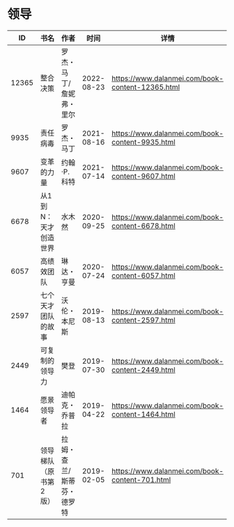 # 领导

| ID | 书名 | 作者 | 时间 | 详情 | 下载页面 | EPUB下载链接 | MOBI下载链接 | AZW3下载链接 |
| --- | --- | --- | --- | --- | --- | --- | --- | --- |
| 12365 | 整合决策 | 罗杰・马丁/詹妮弗・里尔 | 2022-08-23 | https://www.dalanmei.com/book-content-12365.html | https://www.dalanmei.com/download-book-12365.html | http://ct.dalanmei.com/f/31084289-771229486-ddd91b | http://ct.dalanmei.com/f/31084289-771241093-da2817 | http://ct.dalanmei.com/f/31084289-771233185-fbdad5 |
| 9935 | 责任病毒 | 罗杰・马丁 | 2021-08-16 | https://www.dalanmei.com/book-content-9935.html | https://www.dalanmei.com/download-book-9935.html | http://ct.dalanmei.com/f/31084289-571732118-57a322 | http://ct.dalanmei.com/f/31084289-572019742-92ca37 | http://ct.dalanmei.com/f/31084289-572083842-0ca7ef |
| 9607 | 变革的力量 | 约翰·P.科特 | 2021-07-14 | https://www.dalanmei.com/book-content-9607.html | https://www.dalanmei.com/download-book-9607.html | http://ct.dalanmei.com/f/31084289-571729645-f69321 | http://ct.dalanmei.com/f/31084289-572080297-41a642 | http://ct.dalanmei.com/f/31084289-572107485-16dee9 |
| 6678 | 从1到N：天才创造世界 | 水木然 | 2020-09-25 | https://www.dalanmei.com/book-content-6678.html | https://www.dalanmei.com/download-book-6678.html | http://ct.dalanmei.com/f/31084289-571549482-5d1227 | http://ct.dalanmei.com/f/31084289-571831642-897fe0 | http://ct.dalanmei.com/f/31084289-572200244-85e537 |
| 6057 | 高绩效团队 | 琳达・亨曼 | 2020-07-24 | https://www.dalanmei.com/book-content-6057.html | https://www.dalanmei.com/download-book-6057.html | http://ct.dalanmei.com/f/31084289-571559669-5762ae | http://ct.dalanmei.com/f/31084289-571978367-96940e | http://ct.dalanmei.com/f/31084289-572211850-02fe6b |
| 2597 | 七个天才团队的故事 | 沃伦・本尼斯 | 2019-08-13 | https://www.dalanmei.com/book-content-2597.html | https://www.dalanmei.com/download-book-2597.html | http://ct.dalanmei.com/f/31084289-571583139-47876d | http://ct.dalanmei.com/f/31084289-571736197-9fe614 | http://ct.dalanmei.com/f/31084289-571856087-41f788 |
| 2449 | 可复制的领导力 | 樊登 | 2019-07-30 | https://www.dalanmei.com/book-content-2449.html | https://www.dalanmei.com/download-book-2449.html | http://ct.dalanmei.com/f/31084289-571581560-a9cac4 | http://ct.dalanmei.com/f/31084289-571736990-18e87e | http://ct.dalanmei.com/f/31084289-571861806-d848e2 |
| 1464 | 愿景领导者 | 迪帕克・乔普拉 | 2019-04-22 | https://www.dalanmei.com/book-content-1464.html |  |  |  |  |
| 701 | 领导梯队（原书第2版） | 拉姆・查兰/斯蒂芬・德罗特 | 2019-02-05 | https://www.dalanmei.com/book-content-701.html |  |  |  |  |
